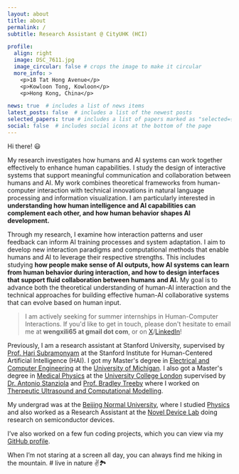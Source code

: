 ```yaml
---
layout: about
title: about
permalink: /
subtitle: Research Assistant @ CityUHK (HCI)

profile:
  align: right
  image: DSC_7611.jpg
  image_circular: false # crops the image to make it circular
  more_info: >
    <p>18 Tat Hong Avenue</p>
    <p>Kowloon Tong, Kowloon</p>
    <p>Hong Kong, China</p>

news: true  # includes a list of news items
latest_posts: false  # includes a list of the newest posts
selected_papers: true # includes a list of papers marked as "selected={true}"
social: false  # includes social icons at the bottom of the page
---
```


Hi there! 😃

My research investigates how humans and AI systems can work together effectively to enhance human capabilities. I study the design of interactive systems that support meaningful communication and collaboration between humans and AI. My work combines theoretical frameworks from human-computer interaction with technical innovations in natural language processing and information visualization. I am particularly interested in **understanding how human intelligence and AI capabilities can complement each other, and how human behavior shapes AI development.**

Through my research, I examine how interaction patterns and user feedback can inform AI training processes and system adaptation. I aim to develop new interaction paradigms and computational methods that enable humans and AI to leverage their respective strengths. This includes studying **how people make sense of AI outputs, how AI systems can learn from human behavior during interaction, and how to design interfaces that support fluid collaboration between humans and AI.** My goal is to advance both the theoretical understanding of human-AI interaction and the technical approaches for building effective human-AI collaborative systems that can evolve based on human input.

<!-- My research interests lie in human-AI interactions, human-centered design and collaborations that can augment human capabilities in daily life. From a high-level perspective, the main question in my mind: **How to design interfaces that can facilitate the communication of information between humans and AI?** -->

<!-- Two aspects:
+ How to design information representations to make communication smoother between humans and AI
+ What are the scenarios that AI is well suited for helping us do daily tasks -->

> I am actively seeking for summer internships in Human-Computer Interactions. If you'd like to get in touch, please don't hesitate to email me at **wengxili65 at gmail dot com**, or on [X](https://twitter.com/LiWengxi)/[LinkedIn](https://www.linkedin.com/in/wengxi-li/)!

Previously, I am a research assistant at Stanford University, supervised by [Prof. Hari Subramonyam](https://haridecoded.com/) at the Stanford Institute for Human-Centered Artificial Intelligence (HAI). I got my Master's degree in [Electrical and Computer Engineering](https://ece.engin.umich.edu/) at the [University of Michigan](https://umich.edu/). I also got a Master's degree in [Medical Physics](https://www.ucl.ac.uk/medical-physics-biomedical-engineering/ucl-medical-physics-and-biomedical-engineering) at the [University College London](https://www.ucl.ac.uk/) supervised by [Dr. Antonio Stanziola](http://bug.medphys.ucl.ac.uk/antonio-stanziola) and [Prof. Bradley Treeby](http://bug.medphys.ucl.ac.uk/bradley-treeby) where I worked on [Therpeutic Ultrasound and Computational Modelling](http://bug.medphys.ucl.ac.uk/research).

My undergrad was at the [Beijing Normal University](https://www.bnu.edu.cn/), where I studied [Physics](https://physics.bnu.edu.cn/) and also worked as a Research Assistant at the [Novel Device Lab](https://btmm1.bnu.edu.cn/laoshizhuye/NDL/English.htm) doing research on semiconductor devices.

I’ve also worked on a few fun coding projects, which you can view via my [GitHub profile](https://github.com/imerlwx).

When I’m not staring at a screen all day, you can always find me hiking in the mountain. # live in nature ✌️🏞